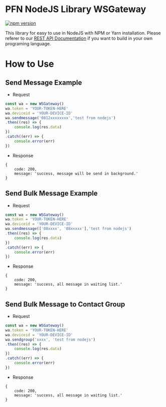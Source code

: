 # PFN NodeJS Library WSGateway

[![npm version](https://badge.fury.io/js/%40premiumfastnet%2Fwsgateway.png)](https://badge.fury.io/js/%40premiumfastnet%2Fwsgateway)

This library for easy to use in NodeJS with NPM or Yarn installation. Please referer to our [REST API Documentation](https://docs.premiumfast.net/tutorials/whatsapp-gateway/rest-api) if you want to build in your own programing language.

# How to Use

## Send Message Example

- Request
```javascript
const wa = new WSGateway()
wa.token = 'YOUR-TOKEN-HERE'
wa.deviceid = 'YOUR-DEVICE-ID'
wa.sendmessage('0812xxxxxxxx','test from nodejs')
.then((res) => {
    console.log(res.data)
})
.catch((err) => {
    console.error(err)
})
```

- Response
```
{
    code: 200,
    message: 'success, message will be send in background.'
}
```

## Send Bulk Message Example

- Request
```javascript
const wa = new WSGateway()
wa.token = 'YOUR-TOKEN-HERE'
wa.deviceid = 'YOUR-DEVICE-ID'
wa.sendmessage(['08xxxx', '08xxxxx'],'test from nodejs')
.then((res) => {
    console.log(res.data)
})
.catch((err) => {
    console.error(err)
})
```

- Response
```
{
    code: 200,
    message: 'success, all message in waiting list.'
}
```

## Send Bulk Message to Contact Group

- Request
```javascript
const wa = new WSGateway()
wa.token = 'YOUR-TOKEN-HERE'
wa.deviceid = 'YOUR-DEVICE-ID'
wa.sendgroup('xxxx', 'test from nodejs')
.then((res) => {
    console.log(res.data)
})
.catch((err) => {
    console.error(err)
})
```

- Response
```
{
    code: 200,
    message: 'success, all message in waiting list.'
}
```